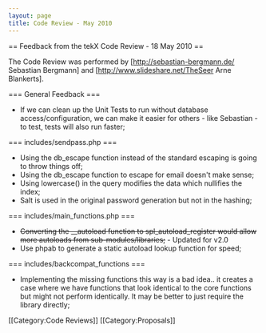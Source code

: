 ```yaml
---
layout: page
title: Code Review - May 2010
---
```


== Feedback from the tekX Code Review - 18 May 2010 ==

The Code Review was performed by [http://sebastian-bergmann.de/ Sebastian Bergmann] and [http://www.slideshare.net/TheSeer Arne Blankerts].

=== General Feedback ===

*  If we can clean up the Unit Tests to run without database access/configuration, we can make it easier for others - like Sebastian - to test, tests will also run faster;

=== includes/sendpass.php ===

*  Using the db_escape function instead of the standard escaping is going to throw things off;
*  Using the db_escape function to escape for email doesn't make sense;
*  Using lowercase() in the query modifies the data which nullifies the index;
*  Salt is used in the original password generation but not in the hashing;

=== includes/main_functions.php ===

*  <s>Converting the __autoload function to spl_autoload_register would allow more autoloads from sub-modules/libraries;</s> - Updated for v2.0
*  Use phpab to generate a static autoload lookup function for speed;

=== includes/backcompat_functions ===

*  Implementing the missing functions this way is a bad idea.. it creates a case where we have functions that look identical to the core functions but might not perform identically. It may be better to just require the library directly;

[[Category:Code Reviews]]
[[Category:Proposals]]
